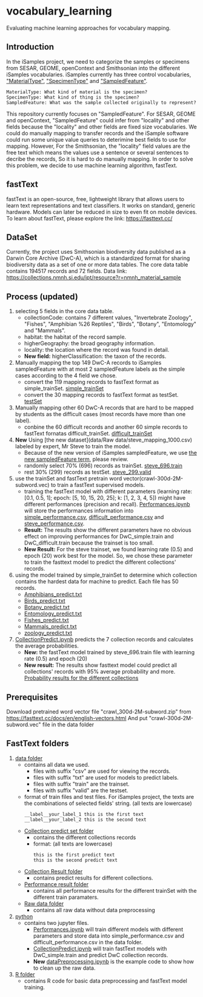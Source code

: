 # vocabulary_learning
Evaluating machine learning approaches for vocabulary mapping. 

## Introduction
In the iSamples project, we need to categorize the samples or specimens from SESAR, GEOME, openContext and Smithsonian into the different iSamples vocabularies. iSamples currently has three control vocabularies, ["MaterialType"](https://github.com/isamplesorg/metadata/blob/main/vocabulary/MaterialTypeDecisionTreev3.pdf), ["SpecimenType"](https://github.com/isamplesorg/metadata/blob/main/vocabulary/SpecimenTypeDecisionTreev2.pdf) and ["SampledFeature"](https://github.com/isamplesorg/metadata/blob/main/vocabulary/SampledFeatureDecisionTreeV20210703.pdf). 
```
MaterialType: What kind of material is the specimen?
SpecimenType: What kind of thing is the specimen?
SampledFeature: What was the sample collected originally to represent?
```
This repository currently focuses on "SampledFeature". For SESAR, GEOME and openContext, "SampledFeature" could infer from "locality" and other fields because the "locality" and other fields are fixed size vocabularies. We could do manually mapping to transfer records and the iSample software could run some unique value queries to deterimine best fields to use for mapping. However, For the Smithsonian, the "locality" field values are the free text which means the values use a sentence or several sentences to decribe the records, So it is hard to do manually mapping. In order to solve this problem, we decide to use machine learning algorithm, fastText. 

## fastText
fastText is an open-source, free, lightweight library that allows users to learn text representations and text classifiers. It works on standard, generic hardware. Models can later be reduced in size to even fit on mobile devices. To learn about fastText, please explore the link: 
https://fasttext.cc/

## DataSet
Currently, the project uses Smithsonian biodiversity data published as a Darwin Core Archive (DwC-A), which is a standardized format for sharing biodiversity data as a set of one or more data tables. The core data table contains 194517 records and 72 fields.
Data link: https://collections.nmnh.si.edu/ipt/resource?r=nmnh_material_sample

## Process (updated)
1. selecting 5 fields in the core data table.
   - collectionCode: contains 7 different values, "Invertebrate Zoology", "Fishes", "Amphibian %26 Reptiles", "Birds", "Botany", "Entomology" and "Mammals".
   - habitat: the habitat of the record sample.
   - higherGeography: the broad geography information.
   - locality: the location where the record was found in detail.
   - **New field:** higherClassification: the taxon of the records. 
2. Manually mapping the top 149 DwC-A records to iSamples sampledFeature with at most 2 sampledFeature labels as the simple cases according to the 4 field we chose.
   - convert the 119 mapping records to fastText format as simple_trainSet. [simple_trainSet](data/DwC_simple.train)
   - convert the 30 mapping records to fastText format as testSet. [testSet](data/DwC_simple.valid)
3. Manually mapping other 60 DwC-A records that are hard to be mapped by students as the difficult cases (most records have more than one label).
   - conbine the 60 difficult records and another 60 simple records to fastText fornatas difficult_trainSet. [difficult_trainSet](data/DwC_difficult.train)
4. **New** Using [the new dataset](data/Raw data/steve_mapping_1000.csv) labeled by expert, Mr Steve to train the model.
   - Because of the new version of iSamples sampledFeature, we use [the new sampledFeature term](https://github.com/isamplesorg/metadata/blob/main/vocabulary/SampledFeatureDecisionTreeV20210703.pdf), please review.
   - randomly select 70% (696) records as trainSet. [steve_696.train](data/steve_696.train)
   - rest 30% (299) records as testSet. [steve_299.valid](data/steve_299.valid)
5. use the trainSet and fastText pretrain word vector(crawl-300d-2M-subword.vec) to train a fastText supervised models.
   - training the fastText model with different parameters (learning rate: [0.1, 0.5, 1]; epoch: [5, 10, 15, 20, 25]; k: [1, 2, 3, 4, 5]) might have different performances (precision and recall). [Performances.ipynb](python/Performances.ipynb) will store the performances information into [simple_performance.csv](data/Performance_result/simple_performance.csv), [difficult_performance.csv](data/Performance_result/difficult_performance.csv) and [steve_performance.csv](data/Performance_result/steve_performance.csv).
   - **Result:** The results show the different parameters have no obvious effect on improving performances for DwC_simple.train and DwC_difficult.train because the trainset is too small. 
   - **New Result:** For the steve trainset, we found learning rate (0.5) and epoch (20) work best for the model. So, we chose these parameter to train the fasttext model to predict the different collections' records.
6. using the model trained by simple_trainSet to determine which collection contains the hardest data for machine to predict. Each file has 50 records.
   - [Amphibians_predict.txt](data/Collection_predict/Amphibians_predict.txt)
   - [Birds_predict.txt](data/Collection_predict/Birds_predict.txt)
   - [Botany_predict.txt](data/Collection_predict/Botany_predict.txt)
   - [Entomology_predict.txt](data/Collection_predict/Entomology_predict.txt)
   - [Fishes_predict.txt](data/Collection_predict/Fishes_predict.txt)
   - [Mammals_predict.txt](data/Collection_predict/Mammals_predict.txt)
   - [zoology_predict.txt](data/Collection_predict/zoology_predict.txt)
7. [CollectionPredict.ipynb](python/CollectionPredict.ipynb) predicts the 7 collection records and calculates the average probabilities.
   - **New:** the fastText model trained by steve_696.train file with learning rate (0.5) and epoch (20)
   - **New result:** The results show fasttext model could predict all collections' records with 95% average probability and more. [Probability results for the different collections](data/Collection_result/Sum_Result.csv)

## Prerequisites
  Download pretrained word vector file "crawl_300d-2M-subword.zip" from https://fasttext.cc/docs/en/english-vectors.html
  And put "crawl-300d-2M-subword.vec" file in the data folder

## FastText folders 
  1. [data folder](data)
       - contains all data we used. 
         - files with suffix "csv" are used for viewing the records.
         - files with suffix "txt" are used for models to predict labels.
         - files with suffix "train" are the trainset. 
         - files with suffix "valid" are the testset.
       - format of train files and test files. For iSamples project, the texts are the combinations of selected fields' string. (all texts are lowercase)
          ```
          __label__your_label_1 this is the first text
          __label__your_label_2 this is the second text
          ```
      - [Collection predict set folder](data/Collection_predict)
         - contains the different collections records
         - format: (all texts are lowercase)
            ```
            this is the first predict text
            this is the second predict text
            ``` 
      - [Collection Result folder](data/Collection_result)
         - contains predict results for different collections.
      - [Performance result folder](data/Performance_result)
         - contains all performance results for the different trainSet with the different train paramaters.
      - [Raw data folder](data/Raw_data)
         - contains all raw data without data preprocessing
  2. [python](python)
       - contains two jupyter files.
         - [Performances.ipynb](python/Performances.ipynb) will train different models with different parameters and store data into simple_performance.csv and difficult_performance.csv in the data folder.
         - [CollectionPredict.ipynb](python/ColletionPredict.ipynb) will train fastText models with DwC_simple.train and predict DwC collection records.
         - **New** [dataPreprocessing.ipynb](python/dataPreprocessing.ipynb) is the example code to show how to clean up the raw data.
  3. [R folder](R)
       - contains R code for basic data preprocessing and fastText model training.


